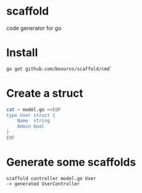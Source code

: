 # scaffold
code generator for go

# Install
```bash
go get github.com/boourns/scaffold/cmd`
```

# Create a struct
```bash
cat > model.go <<EOF
type User struct {
	Name  string
	Admin bool
}
EOF
```

# Generate some scaffolds
```
scaffold controller model.go User
-> generated UserController
```
